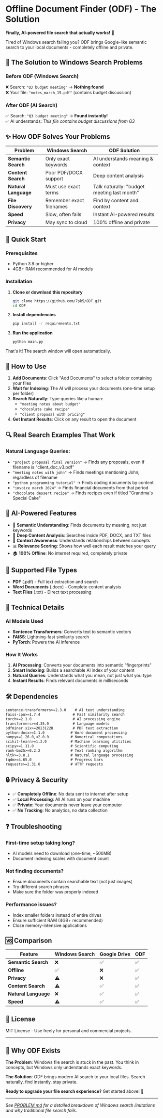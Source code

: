 # Offline Document Finder (ODF) - The Solution

**Finally, AI-powered file search that actually works!** 🎯

Tired of Windows search failing you? ODF brings Google-like semantic search to your local documents - completely offline and private.

## 🎯 The Solution to Windows Search Problems

### **Before ODF (Windows Search)**
❌ Search: `"Q3 budget meeting"` → **Nothing found**  
❌ Your file: `"notes_march_15.pdf"` (contains budget discussion)

### **After ODF (AI Search)**
✅ Search: `"Q3 budget meeting"` → **Found instantly!**  
✅ AI understands: *This file contains budget discussions from Q3*

## ✨ How ODF Solves Your Problems

| **Problem** | **Windows Search** | **ODF Solution** |
|-------------|-------------------|------------------|
| **Semantic Search** | Only exact keywords | AI understands meaning & context |
| **Content Search** | Poor PDF/DOCX support | Deep content analysis |
| **Natural Language** | Must use exact terms | Talk naturally: "budget meeting last month" |
| **File Discovery** | Remember exact filenames | Find by content and context |
| **Speed** | Slow, often fails | Instant AI-powered results |
| **Privacy** | May sync to cloud | 100% offline and private |

## 🚀 Quick Start

### Prerequisites
- Python 3.8 or higher
- 4GB+ RAM recommended for AI models

### Installation

1. **Clone or download this repository**
   ```bash
   git clone https://github.com/7pk5/ODF.git
   cd ODF
   ```

2. **Install dependencies**
   ```bash
   pip install -r requirements.txt
   ```

3. **Run the application**
   ```bash
   python main.py
   ```

That's it! The search window will open automatically.

## 📖 How to Use

1. **Add Documents**: Click "Add Documents" to select a folder containing your files
2. **Wait for Indexing**: The AI will process your documents (one-time setup per folder)
3. **Search Naturally**: Type queries like a human:
   - `"meeting notes about budget"`
   - `"chocolate cake recipe"`
   - `"client proposal with pricing"`
4. **Get Instant Results**: Click on any result to open the document

## 🔍 Real Search Examples That Work

### **Natural Language Queries:**
- `"project proposal final version"` → Finds any proposals, even if filename is "client_doc_v3.pdf"
- `"meeting notes with john"` → Finds meetings mentioning John, regardless of filename
- `"python programming tutorial"` → Finds coding documents by content
- `"invoice march 2024"` → Finds financial documents from that period
- `"chocolate dessert recipe"` → Finds recipes even if titled "Grandma's Special Cake"

## 🤖 AI-Powered Features

- 🧠 **Semantic Understanding**: Finds documents by meaning, not just keywords
- 📄 **Deep Content Analysis**: Searches inside PDF, DOCX, and TXT files
- 🎯 **Context Awareness**: Understands relationships between concepts
- 📊 **Relevance Scoring**: Shows how well each result matches your query
- 🏠 **100% Offline**: No internet required, completely private

## 📁 Supported File Types

- **PDF** (.pdf) - Full text extraction and search
- **Word Documents** (.docx) - Complete content analysis
- **Text Files** (.txt) - Direct text processing

## 🔧 Technical Details

### **AI Models Used**
- **Sentence Transformers**: Converts text to semantic vectors
- **FAISS**: Lightning-fast similarity search
- **PyTorch**: Powers the AI inference

### **How It Works**
1. **AI Processing**: Converts your documents into semantic "fingerprints"
2. **Smart Indexing**: Builds a searchable AI index of your content
3. **Natural Queries**: Understands what you mean, not just what you type
4. **Instant Results**: Finds relevant documents in milliseconds

## 🛠️ Dependencies

```txt
sentence-transformers>=2.3.0    # AI text understanding
faiss-cpu>=1.7.4               # Fast similarity search
torch>=2.1.0                   # AI processing engine
transformers>=4.35.0           # Language models
pdfminer.six>=20231228         # PDF text extraction
python-docx>=1.1.0            # Word document processing
numpy>=1.26.0,<2.0.0          # Numerical computations
scikit-learn>=1.3.0           # Machine learning utilities
scipy>=1.11.0                 # Scientific computing
rank-bm25>=0.2.2              # Text ranking algorithm
nltk>=3.8.1                   # Natural language processing
tqdm>=4.65.0                  # Progress bars
requests>=2.31.0              # HTTP requests
```

## 🔒 Privacy & Security

- ✅ **Completely Offline**: No data sent to internet after setup
- ✅ **Local Processing**: All AI runs on your machine
- ✅ **Private**: Your documents never leave your computer
- ✅ **No Tracking**: No analytics, no data collection

## ❓ Troubleshooting

### **First-time setup taking long?**
- AI models need to download (one-time, ~500MB)
- Document indexing scales with document count

### **Not finding documents?**
- Ensure documents contain searchable text (not just images)
- Try different search phrases
- Make sure the folder was properly indexed

### **Performance issues?**
- Index smaller folders instead of entire drives
- Ensure sufficient RAM (4GB+ recommended)
- Close memory-intensive applications

## 🆚 Comparison

| Feature | Windows Search | Google Drive | ODF |
|---------|---------------|--------------|-----|
| **Semantic Search** | ❌ | ✅ | ✅ |
| **Offline** | ✅ | ❌ | ✅ |
| **Privacy** | ⚠️ | ❌ | ✅ |
| **Content Search** | ⚠️ | ✅ | ✅ |
| **Natural Language** | ❌ | ✅ | ✅ |
| **Speed** | ⚠️ | ✅ | ✅ |

## 📄 License

MIT License - Use freely for personal and commercial projects.

---

## 🎯 Why ODF Exists

**The Problem**: Windows file search is stuck in the past. You think in concepts, but Windows only understands exact keywords.

**The Solution**: ODF brings modern AI search to your local files. Search naturally, find instantly, stay private.

**Ready to upgrade your file search experience?** Get started above! 🚀

---

*See [PROBLEM.md](PROBLEM.md) for a detailed breakdown of Windows search limitations and why traditional file search fails.*